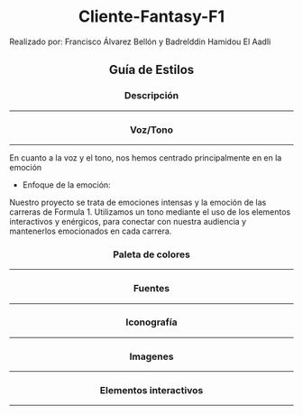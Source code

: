 <h1 style="text-align:center">Cliente-Fantasy-F1</h1>
Realizado por: Francisco Álvarez Bellón y Badrelddin Hamidou El Aadli

<h2 style="text-align:center">Guía de Estilos</h2>

<h3 style="text-align:center">Descripción</h3>

<hr>

<h3 style="text-align:center">Voz/Tono</h3>

<hr>

En cuanto a la voz y el tono, nos hemos centrado principalmente en en la emoción

* Enfoque de la emoción:

Nuestro proyecto se trata de emociones intensas y la emoción de las carreras de Formula 1. Utilizamos un tono mediante el uso de los elementos interactivos y enérgicos, para conectar con nuestra audiencia y mantenerlos emocionados en cada carrera.


<h3 style="text-align:center">Paleta de colores</h3>
<hr>


<h3 style="text-align:center">Fuentes</h3>
<hr>

<h3 style="text-align:center">Iconografía</h3>
<hr>

<h3 style="text-align:center">Imagenes</h3>

<hr>

<h3 style="text-align:center">Elementos interactivos</h3>

<hr>
